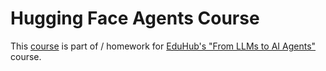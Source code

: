 # Hugging Face Agents Course

This [course](https://huggingface.co/learn/agents-course/) is part of / homework for [EduHub's "From LLMs to AI Agents"](https://edu.opencampus.sh/course/563) course.
